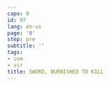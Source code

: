 ```yaml
---
capo: 0
id: 97
lang: en-us
page: '0'
step: pre
subtitle: ''
tags:
- com
- vir
title: SWORD, BURNISHED TO KILL
---
```

